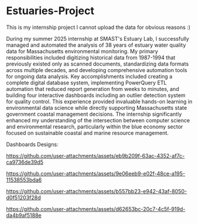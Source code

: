 # Estuaries-Project
This is my internship project
I cannot upload the data for obvious reasons :)

During my summer 2025 internship at SMAST's Estuary Lab, I successfully managed and automated the analysis of 38 years of estuary water quality data for Massachusetts environmental monitoring. My primary responsibilities included digitizing historical data from 1987-1994 that previously existed only as scanned documents, standardizing data formats across multiple decades, and developing comprehensive automation tools for ongoing data analysis. Key accomplishments included creating a complete digital database system, implementing PowerQuery ETL automation that reduced report generation from weeks to minutes, and building four interactive dashboards including an outlier detection system for quality control. This experience provided invaluable hands-on learning in environmental data science while directly supporting Massachusetts state government coastal management decisions. The internship significantly enhanced my understanding of the intersection between computer science and environmental research, particularly within the blue economy sector focused on sustainable coastal and marine resource management.

Dashboards Designs: 

https://github.com/user-attachments/assets/eb9b209f-63ac-4352-af7c-ca9736de39d5

https://github.com/user-attachments/assets/9e06eeb9-e02f-48ce-a195-11538553bda6

https://github.com/user-attachments/assets/b557bb23-e942-43af-8050-d0f51203f28d

https://github.com/user-attachments/assets/d62653bc-20c7-4c5f-919d-da4b9af5188e

